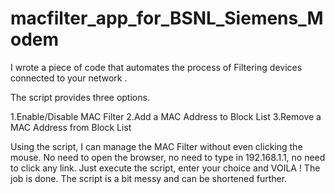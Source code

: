 # macfilter_app_for_BSNL_Siemens_Modem
I wrote a piece of code that automates the process of Filtering devices connected to your network .

The script provides three options.

1.Enable/Disable MAC Filter
2.Add a MAC Address to Block List
3.Remove a MAC Address from Block List

Using the script, I can manage the MAC Filter without even clicking the mouse. No need to open the browser, no need to type in 192.168.1.1, no need to click any link. Just execute the script, enter your choice and VOILA ! The job is done. The script is a bit messy and can be shortened further.

